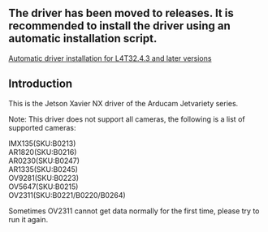 ## The driver has been moved to releases. It is recommended to install the driver using an automatic installation script.

[Automatic driver installation for L4T32.4.3 and later versions](https://www.arducam.com/docs/camera-for-jetson-nano/mipi-camera-modules-for-jetson-nano/driver-installation/#2-automatic-driver-installation--only--for-l4t3243-and-after-versions)

## Introduction

This is the Jetson Xavier NX driver of the Arducam Jetvariety series.

Note: This driver does not support all cameras, the following is a list of supported cameras:

IMX135(SKU:B0213)  
AR1820(SKU:B0216)  
AR0230(SKU:B0247)  
AR1335(SKU:B0245)   
OV9281(SKU:B0223)  
OV5647(SKU:B0215)  
OV2311(SKU:B0221/B0220/B0264)  

Sometimes OV2311 cannot get data normally for the first time, please try to run it again.